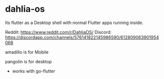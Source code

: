 # dahlia-os

Its flutter as a Desktop shell with normal Flutter apps running inside.

Reddit: https://www.reddit.com/r/DahliaOS/
Discord: https://discordapp.com/channels/576141822145986590/612809063901954068

amadillo is for Mobile

pangolin is for desktop
- works with go-flutter